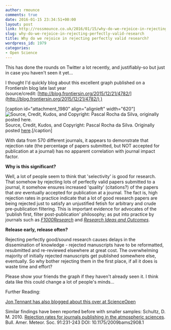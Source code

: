```yaml
---
author: rmounce
comments: true
date: 2016-01-15 23:34:51+00:00
layout: post
link: http://rossmounce.co.uk/2016/01/15/why-do-we-rejoice-in-rejecting-perfectly-valid-research/
slug: why-do-we-rejoice-in-rejecting-perfectly-valid-research
title: Why do we rejoice in rejecting perfectly valid research?
wordpress_id: 1979
categories:
- Open Science
---
```


This has done the rounds on Twitter a lot recently, and justifiably-so but just in case you haven't seen it yet...







I thought I'd quickly blog about this excellent graph published on a FrontiersIn blog late last year (source/credit: [http://blog.frontiersin.org/2015/12/21/4782/](http://blog.frontiersin.org/2015/12/21/4782/) )









[caption id="attachment_1980" align="alignleft" width="620"]![Source, Credit, Kudos, and Copyright: Pascal Rocha da Silva, originally posted here. ](http://rossmounce.co.uk/wp-content/uploads/2016/01/rejection-rate.png) Source, Credit, Kudos, and Copyright: Pascal Rocha da Silva. Originally posted [here](http://blog.frontiersin.org/2015/12/21/4782/).[/caption]





































































With data from 570 different journals, it appears to demonstrate that rejection rate (the percentage of papers submitted, but NOT accepted for publication at a journal) has no apparent correlation with journal impact factor.





**Why is this significant?**





Well, a lot of people seem to think that 'selectivity' is good for research. That somehow by rejecting lots of perfectly valid papers submitted to a journal, it somehow ensures increased 'quality' (citations?) of the papers that _are_ eventually accepted for publication at a journal. The fact is, high rejection rates in practice indicate that a lot of good research papers are being rejected just to satisfy an unjustified fetish for arbitrary and crude pre-publication filtering. This is important evidence for advocates of the 'publish first, filter post-publication' philosophy; as put into practice by journals such as _[F1000Research](http://f1000research.com/)_ and _[Research Ideas and Outcomes](http://riojournal.com/)_.





**Release early, release often?**






Rejecting perfectly good/sound research causes delays in the dissemination of knowledge - rejected manuscripts have to be reformatted, resubmitted and re-reviewed elsewhere at great cost. The overwhelming majority of initially rejected manuscripts get published somewhere else, eventually. So why bother rejecting them in the first place, if all it does is waste time and effort?

Please show your friends the graph if they haven't already seen it. I think data like this could change a lot of people's minds...









Further Reading:




[Jon Tennant has also blogged about this over at ScienceOpen](http://blog.scienceopen.com/2016/01/the-relationship-between-journal-rejections-and-their-impact-factors/)



Similar findings have been reported before with smaller samples:
Schultz, D. M. 2010. [Rejection rates for journals publishing in the atmospheric sciences](http://journals.ametsoc.org/doi/abs/10.1175/2009BAMS2908.1). Bull. Amer. Meteor. Soc. 91:231-243 DOI: 10.1175/2009bams2908.1
